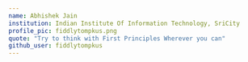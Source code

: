```yaml
---
name: Abhishek Jain
institution: Indian Institute Of Information Technology, SriCity
profile_pic: fiddlytompkus.png
quote: "Try to think with First Principles Wherever you can"
github_user: fiddlytompkus
---
```

